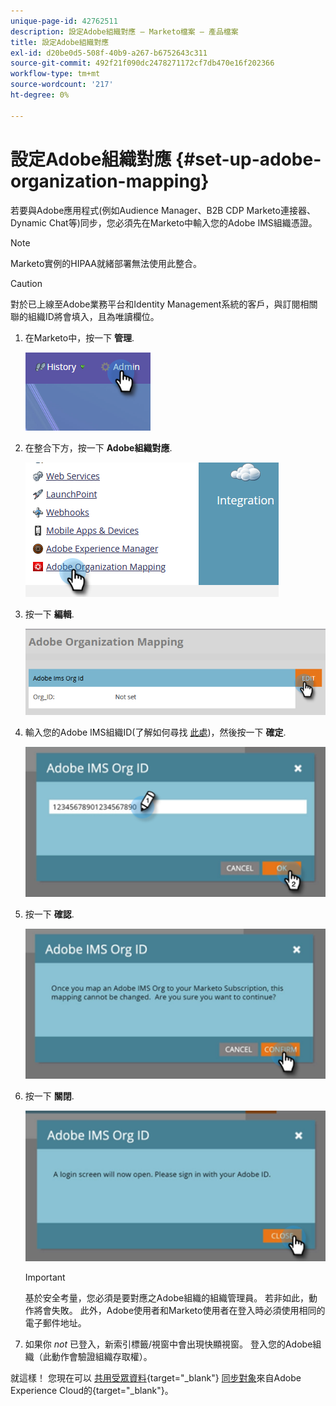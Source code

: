 ```yaml
---
unique-page-id: 42762511
description: 設定Adobe組織對應 — Marketo檔案 — 產品檔案
title: 設定Adobe組織對應
exl-id: d20be0d5-508f-40b9-a267-b6752643c311
source-git-commit: 492f21f090dc2478271172cf7db470e16f202366
workflow-type: tm+mt
source-wordcount: '217'
ht-degree: 0%

---
```


# 設定Adobe組織對應 {#set-up-adobe-organization-mapping}

若要與Adobe應用程式(例如Audience Manager、B2B CDP Marketo連接器、Dynamic Chat等)同步，您必須先在Marketo中輸入您的Adobe IMS組織憑證。

>[!NOTE]
>
>Marketo實例的HIPAA就緒部署無法使用此整合。

>[!CAUTION]
>
>對於已上線至Adobe業務平台和Identity Management系統的客戶，與訂閱相關聯的組織ID將會填入，且為唯讀欄位。

1. 在Marketo中，按一下 **管理**.

   ![](assets/set-up-adobe-experience-cloud-audience-sharing-1.png)

1. 在整合下方，按一下 **Adobe組織對應**.

   ![](assets/set-up-adobe-experience-cloud-audience-sharing-2.png)

1. 按一下 **編輯**.

   ![](assets/set-up-adobe-experience-cloud-audience-sharing-3.png)

1. 輸入您的Adobe IMS組織ID(了解如何尋找 [此處](https://experienceleague.adobe.com/docs/control-panel/using/faq.html))，然後按一下 **確定**.

   ![](assets/set-up-adobe-experience-cloud-audience-sharing-4.png)

1. 按一下 **確認**.

   ![](assets/set-up-adobe-experience-cloud-audience-sharing-5.png)

1. 按一下 **關閉**.

   ![](assets/set-up-adobe-experience-cloud-audience-sharing-6.png)

   >[!IMPORTANT]
   >
   >基於安全考量，您必須是要對應之Adobe組織的組織管理員。 若非如此，動作將會失敗。 此外，Adobe使用者和Marketo使用者在登入時必須使用相同的電子郵件地址。

1. 如果你 _not_ 已登入，新索引標籤/視窗中會出現快顯視窗。 登入您的Adobe組織（此動作會驗證組織存取權）。

就這樣！ 您現在可以 [共用受眾資料](/help/marketo/product-docs/core-marketo-concepts/smart-lists-and-static-lists/static-lists/send-a-list-to-adobe-experience-cloud.md){target=&quot;_blank&quot;} [同步對象](/help/marketo/product-docs/adobe-experience-cloud-integrations/sync-an-audience-from-adobe-experience-cloud.md)來自Adobe Experience Cloud的{target=&quot;_blank&quot;}。
